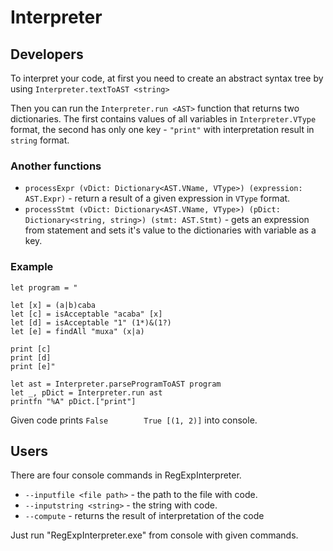# Interpreter
## Developers

To interpret your code, at first you need to create an abstract syntax tree by using `Interpreter.textToAST <string>`

Then you can run the `Interpreter.run <AST>` function that returns two dictionaries. The first contains values of all variables in `Interpreter.VType` format, the second has only one key - `"print"` with interpretation result in `string` format.

### Another functions

* `processExpr (vDict: Dictionary<AST.VName, VType>) (expression: AST.Expr)` - return a result of a given expression in `VType` format.
* `processStmt (vDict: Dictionary<AST.VName, VType>) (pDict: Dictionary<string, string>) (stmt: AST.Stmt)` - gets an expression from statement and sets it's value to the dictionaries with variable as a key.

### Example

``` f#
let program = "

let [x] = (a|b)caba
let [c] = isAcceptable "acaba" [x]
let [d] = isAcceptable "1" (1*)&(1?)
let [e] = findAll "muxa" (x|a)

print [c]
print [d]
print [e]"

let ast = Interpreter.parseProgramToAST program
let _, pDict = Interpreter.run ast
printfn "%A" pDict.["print"]
```

Given code prints
    ```
    False       
    True
    [(1, 2)]
    ```
into console.

## Users

There are four console commands in RegExpInterpreter.

* `--inputfile <file path>` - the path to the file with code.
* `--inputstring <string>` - the string with code.
* `--compute` - returns the result of interpretation of the code
	
Just run "RegExpInterpreter.exe" from console with given commands.